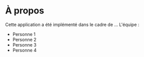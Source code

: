 # À propos
Cette application a été implémenté dans le cadre de ...
L'équipe :
- Personne 1
- Personne 2
- Personne 3
- Personne 4
